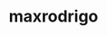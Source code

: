 ---
title: maxrodrigo
github: https://github.com/maxrodrigo
mode: dark
transition: 3s
archetype:
  - Little Bit of Everything
---